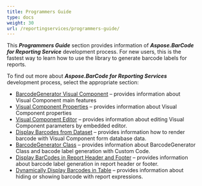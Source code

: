 ```yaml
---
title: Programmers Guide
type: docs
weight: 30
url: /reportingservices/programmers-guide/
---
```

This ***Programmers Guide*** section provides information of ***Aspose.BarCode for Reporting Service*** development process. For new users, this is the fastest way to learn how to use the library to generate barcode labels for reports.

To find out more about ***Aspose.BarCode for Reporting Services*** development process, select the appropriate section:
- [BarcodeGenerator Visual Component](/barcode/reportingservices/barcodegenerator-visual-component/) – provides information about Visual Component main features
- [Visual Component Properties](/barcode/reportingservices/visual-component-properties/) – provides information about Visual Component properties
- [Visual Component Editor](/barcode/reportingservices/visual-component-editor/) – provides information about editing Visual Component parameters by embedded editor.
- [Display Barcodes from Dataset](/barcode/reportingservices/display-barcodes-from-dataset/) – provides information how to render barcode with Visual Component form database data.
- [BarcodeGenerator Class](/barcode/reportingservices/barcodegenerator-class/) – provides information about BarcodeGenerator Class and bacode label generation with Custom Code.
- [Display BarCodes in Report Header and Footer](/barcode/reportingservices/display-barcodes-in-report-header-and-footer/) – provides information about barcode label generation in report header or footer.
- [Dynamically Display Barcodes in Table](/barcode/reportingservices/dynamically-display-barcodes-in-table/) – provides information about hiding or showing barcode with report expressions.
